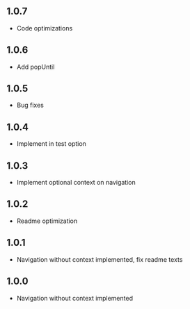 ## 1.0.7
- Code optimizations

## 1.0.6
- Add popUntil

## 1.0.5
- Bug fixes

## 1.0.4
- Implement in test option

## 1.0.3
- Implement optional context on navigation

## 1.0.2
- Readme optimization

## 1.0.1
- Navigation without context implemented, fix readme texts

## 1.0.0
- Navigation without context implemented

